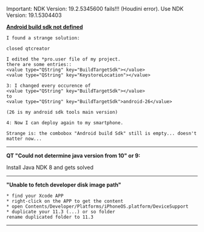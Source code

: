 Important: NDK Version: 19.2.5345600 fails!!! (Houdini error). Use NDK Version: 19.1.5304403

[**Android build sdk not defined**](https://forum.qt.io/topic/83476/android-build-sdk-not-defined-check-android-settings-qt-5-9-1-qtcreator-4-4-0-with-android-studio/16)

```
I found a strange solution:

closed qtcreator

I edited the *pro.user file of my project.
there are some entries::
<value type="QString" key="BuildTargetSdk"></value>
<value type="QString" key="KeystoreLocation"></value>

3: I changed every occurence of
<value type="QString" key="BuildTargetSdk"></value>
to
<value type="QString" key="BuildTargetSdk">android-26</value>

(26 is my android sdk tools main version)

4: Now I can deploy again to my smartphone.

Strange is: the combobox "Android build Sdk" still is empty... doesn't matter now...
```
***

**QT "Could not determine java version from 10" or 9:**

Install Java NDK 8 and gets solved

***

**"Unable to fetch developer disk image path"**

```
* find your Xcode APP
* right-click on the APP to get the content
* open Contents/Developer/Platforms/iPhoneOS.platform/DeviceSupport
* duplicate your 11.3 (...) or so folder
rename duplicated folder to 11.3
```
***